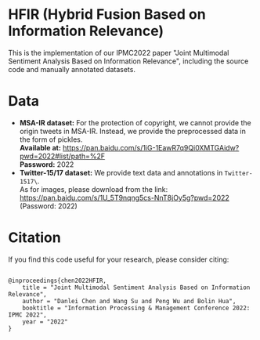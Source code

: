 # HFIR (Hybrid Fusion Based on Information Relevance)
This is the implementation of our IPMC2022 paper "Joint Multimodal Sentiment Analysis Based on Information Relevance", including the source code and manually annotated datasets.
# Data
- **MSA-IR dataset:** For the protection of copyright, we cannot provide the origin tweets in MSA-IR. Instead, we provide the preprocessed data in the form of pickles.  
  **Available at:** https://pan.baidu.com/s/1iG-1EawR7q9Qi0XMTGAidw?pwd=2022#list/path=%2F  
  **Password:** 2022  
- **Twitter-15/17 dataset:** We provide text data and annotations in `Twitter-1517\`.   
                             As for images, please download from the link: https://pan.baidu.com/s/1U_5T9nqng5cs-NnT8jOy5g?pwd=2022 (Password: 2022)
# Citation
If you find this code useful for your research, please consider citing:

```

@inproceedings{chen2022HFIR,
    title = "Joint Multimodal Sentiment Analysis Based on Information Relevance",
    author = "Danlei Chen and Wang Su and Peng Wu and Bolin Hua",
    booktitle = "Information Processing & Management Conference 2022: IPMC 2022",
    year = "2022"
}
